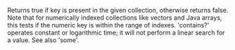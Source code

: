 Returns true if key is present in the given collection, otherwise
  returns false.  Note that for numerically indexed collections like
  vectors and Java arrays, this tests if the numeric key is within the
  range of indexes. 'contains?' operates constant or logarithmic time;
  it will not perform a linear search for a value.  See also 'some'.